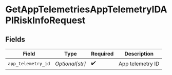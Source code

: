 # GetAppTelemetriesAppTelemetryIDAPIRiskInfoRequest


## Fields

| Field              | Type               | Required           | Description        |
| ------------------ | ------------------ | ------------------ | ------------------ |
| `app_telemetry_id` | *Optional[str]*    | :heavy_check_mark: | App telemetry ID   |